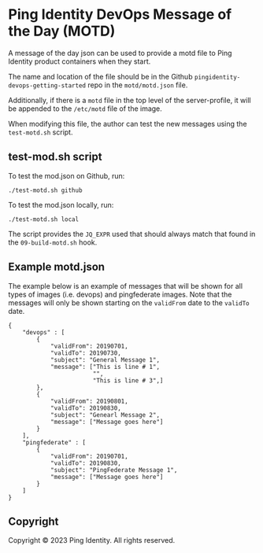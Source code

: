 # Ping Identity DevOps Message of the Day (MOTD)

A message of the day json can be used to provide a motd file to Ping Identity product containers when they start.

The name and location of the file should be in the Github `pingidentity-devops-getting-started` repo in the `motd/motd.json` file.

Additionally, if there is a `motd` file in the top level of the server-profile, it will be appended to the `/etc/motd` file of the image.

When modifying this file, the author can test the new messages using the `test-motd.sh` script.

## test-mod.sh script

To test the mod.json on Github, run:

    ./test-motd.sh github

To test the mod.json locally, run:

    ./test-motd.sh local

The script provides the `JQ_EXPR` used that should always match that found in the `09-build-motd.sh` hook.

## Example motd.json

The example below is an example of messages that will be shown for all types of images (i.e. devops) and pingfederate images.  Note that the messages will only be shown starting on the `validFrom` date to the `validTo` date.

```
{
    "devops" : [
        {
            "validFrom": 20190701,
            "validTo": 20190730,
            "subject": "General Message 1",
            "message": ["This is line # 1",
                        "",
                        "This is line # 3",]
        },     
        {
            "validFrom": 20190801,
            "validTo": 20190830,
            "subject": "Genearl Message 2",
            "message": ["Message goes here"]
        }
    ],
    "pingfederate" : [
        {
            "validFrom": 20190701,
            "validTo": 20190830,
            "subject": "PingFederate Message 1",
            "message": ["Message goes here"]
        }
    ]
}
```

## Copyright

Copyright © 2023 Ping Identity. All rights reserved.
